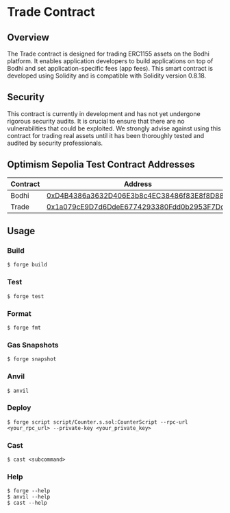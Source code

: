 # Trade Contract

## Overview
The Trade contract is designed for trading ERC1155 assets on the Bodhi platform. It enables application developers to build applications on top of Bodhi and set application-specific fees (app fees). This smart contract is developed using Solidity and is compatible with Solidity version 0.8.18.

## Security
This contract is currently in development and has not yet undergone rigorous security audits. It is crucial to ensure that there are no vulnerabilities that could be exploited. We strongly advise against using this contract for trading real assets until it has been thoroughly tested and audited by security professionals.

## Optimism Sepolia Test Contract Addresses

| Contract | Address                                    |
|----------|--------------------------------------------|
| Bodhi    | [0xD4B4386a3632D406E3b8c4EC38486f83E8f8D889](https://sepolia-optimism.etherscan.io/address/0xD4B4386a3632D406E3b8c4EC38486f83E8f8D889) |
| Trade    | [0x1a079cE9D7d6DdeE6774293380Fdd0b2953F7Dd8](https://sepolia-optimism.etherscan.io/address/0x1a079cE9D7d6DdeE6774293380Fdd0b2953F7Dd8) |

## Usage

### Build

```shell
$ forge build
```

### Test

```shell
$ forge test
```

### Format

```shell
$ forge fmt
```

### Gas Snapshots

```shell
$ forge snapshot
```

### Anvil

```shell
$ anvil
```

### Deploy

```shell
$ forge script script/Counter.s.sol:CounterScript --rpc-url <your_rpc_url> --private-key <your_private_key>
```

### Cast

```shell
$ cast <subcommand>
```

### Help

```shell
$ forge --help
$ anvil --help
$ cast --help
```
